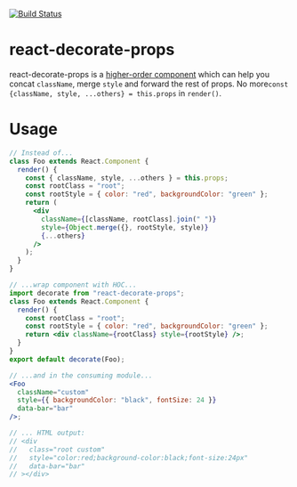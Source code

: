 [![Build Status](https://travis-ci.org/tonytonyjan/react-decorate.svg?branch=master)](https://travis-ci.org/tonytonyjan/react-decorate)

# react-decorate-props

react-decorate-props is a [higher-order component](https://reactjs.org/docs/higher-order-components.html) which can help you concat `className`, merge `style` and forward the rest of props. No more`const {className, style, ...others} = this.props` in `render()`.

# Usage

```jsx
// Instead of...
class Foo extends React.Component {
  render() {
    const { className, style, ...others } = this.props;
    const rootClass = "root";
    const rootStyle = { color: "red", backgroundColor: "green" };
    return (
      <div
        className={[className, rootClass].join(" ")}
        style={Object.merge({}, rootStyle, style)}
        {...others}
      />
    );
  }
}

// ...wrap component with HOC...
import decorate from "react-decorate-props";
class Foo extends React.Component {
  render() {
    const rootClass = "root";
    const rootStyle = { color: "red", backgroundColor: "green" };
    return <div className={rootClass} style={rootStyle} />;
  }
}
export default decorate(Foo);

// ...and in the consuming module...
<Foo
  className="custom"
  style={{ backgroundColor: "black", fontSize: 24 }}
  data-bar="bar"
/>;

// ... HTML output:
// <div
//   class="root custom"
//   style="color:red;background-color:black;font-size:24px"
//   data-bar="bar"
// ></div>

```